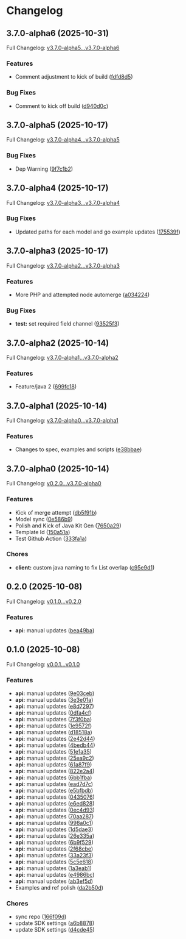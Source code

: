 # Changelog

## 3.7.0-alpha6 (2025-10-31)

Full Changelog: [v3.7.0-alpha5...v3.7.0-alpha6](https://github.com/trycourier/courier-java/compare/v3.7.0-alpha5...v3.7.0-alpha6)

### Features

* Comment adjustment to kick of build ([fdfd8d5](https://github.com/trycourier/courier-java/commit/fdfd8d5df14451f7abcf5044a2dab0864685c65f))


### Bug Fixes

* Comment to kick off build ([d940d0c](https://github.com/trycourier/courier-java/commit/d940d0cac457f30c85b202eb641d03443e1d5ceb))

## 3.7.0-alpha5 (2025-10-17)

Full Changelog: [v3.7.0-alpha4...v3.7.0-alpha5](https://github.com/trycourier/courier-java/compare/v3.7.0-alpha4...v3.7.0-alpha5)

### Bug Fixes

* Dep Warning ([9f7c1b2](https://github.com/trycourier/courier-java/commit/9f7c1b278685a941c2a37edfc5928610d18c42a3))

## 3.7.0-alpha4 (2025-10-17)

Full Changelog: [v3.7.0-alpha3...v3.7.0-alpha4](https://github.com/trycourier/courier-java/compare/v3.7.0-alpha3...v3.7.0-alpha4)

### Bug Fixes

* Updated paths for each model and go example updates ([175539f](https://github.com/trycourier/courier-java/commit/175539f9d0376f5bd6539c44650ece4c899d84c2))

## 3.7.0-alpha3 (2025-10-17)

Full Changelog: [v3.7.0-alpha2...v3.7.0-alpha3](https://github.com/trycourier/courier-java/compare/v3.7.0-alpha2...v3.7.0-alpha3)

### Features

* More PHP and attempted node automerge ([a034224](https://github.com/trycourier/courier-java/commit/a034224e176fd5cfd303732bf202d19f9c269584))


### Bug Fixes

* **test:** set required field channel ([93525f3](https://github.com/trycourier/courier-java/commit/93525f374fe22c412e473afd0b4f22f649dada8f))

## 3.7.0-alpha2 (2025-10-14)

Full Changelog: [v3.7.0-alpha1...v3.7.0-alpha2](https://github.com/trycourier/courier-java/compare/v3.7.0-alpha1...v3.7.0-alpha2)

### Features

* Feature/java 2 ([699fc18](https://github.com/trycourier/courier-java/commit/699fc187551f2caab3a133bfd247cada53c54526))

## 3.7.0-alpha1 (2025-10-14)

Full Changelog: [v3.7.0-alpha0...v3.7.0-alpha1](https://github.com/trycourier/courier-java/compare/v3.7.0-alpha0...v3.7.0-alpha1)

### Features

* Changes to spec, examples and scripts ([e38bbae](https://github.com/trycourier/courier-java/commit/e38bbaef5f16357b583f56cbc20a4e767be28703))

## 3.7.0-alpha0 (2025-10-14)

Full Changelog: [v0.2.0...v3.7.0-alpha0](https://github.com/trycourier/courier-java/compare/v0.2.0...v3.7.0-alpha0)

### Features

* Kick of merge attempt ([db5f91b](https://github.com/trycourier/courier-java/commit/db5f91ba4ca352805f4367ea8a02cbd636224b7d))
* Model sync ([0e586b9](https://github.com/trycourier/courier-java/commit/0e586b9a81627a68afa4c760a2453e8cc166c667))
* Polish and Kick of Java Kit Gen ([7650a29](https://github.com/trycourier/courier-java/commit/7650a294024eed0a1d074be64ca67d679491ca10))
* Template Id ([150a51a](https://github.com/trycourier/courier-java/commit/150a51add95002f29d1893beec7c4db6890b9aeb))
* Test Github Action ([333fa1a](https://github.com/trycourier/courier-java/commit/333fa1a7398dd84cb98f21af74f305dc6574417a))


### Chores

* **client:** custom java naming to fix List overlap ([c95e9d1](https://github.com/trycourier/courier-java/commit/c95e9d1776c66978bfc891c6fabb8a82b9a09123))

## 0.2.0 (2025-10-08)

Full Changelog: [v0.1.0...v0.2.0](https://github.com/trycourier/courier-java/compare/v0.1.0...v0.2.0)

### Features

* **api:** manual updates ([bea49ba](https://github.com/trycourier/courier-java/commit/bea49ba0584c19e5d94584fa318328f7613b6524))

## 0.1.0 (2025-10-08)

Full Changelog: [v0.0.1...v0.1.0](https://github.com/trycourier/courier-java/compare/v0.0.1...v0.1.0)

### Features

* **api:** manual updates ([9e03ceb](https://github.com/trycourier/courier-java/commit/9e03ceb1c3b1608e25723ba7aff14c35fc0a116a))
* **api:** manual updates ([3e3e01a](https://github.com/trycourier/courier-java/commit/3e3e01adad08e941231a6fcada1ad9460ad2237c))
* **api:** manual updates ([e8d7297](https://github.com/trycourier/courier-java/commit/e8d729759fbbf511e93ab2b0559d718a48cc1ecb))
* **api:** manual updates ([0dfa4cf](https://github.com/trycourier/courier-java/commit/0dfa4cf4dce0a35be9ef30442b70eab98a1fb64d))
* **api:** manual updates ([7f3f0ba](https://github.com/trycourier/courier-java/commit/7f3f0ba34e06bea6f5d847486acdfd0d037da9f2))
* **api:** manual updates ([1e9572f](https://github.com/trycourier/courier-java/commit/1e9572f91eeefbe7536ffb2f0663f9b951d442ff))
* **api:** manual updates ([d18518a](https://github.com/trycourier/courier-java/commit/d18518a50f4f868cdfd3ca90a113d8160aaefa85))
* **api:** manual updates ([2e42d44](https://github.com/trycourier/courier-java/commit/2e42d443e1c5aa64c05fea6dc2c19b173aa223e4))
* **api:** manual updates ([4bedb44](https://github.com/trycourier/courier-java/commit/4bedb44312e4618b9cb16245f032978490a9fa1e))
* **api:** manual updates ([51e1a35](https://github.com/trycourier/courier-java/commit/51e1a35ffcee9de2e8f8eb6b6e5ee443ba3cc1e3))
* **api:** manual updates ([25ea9c2](https://github.com/trycourier/courier-java/commit/25ea9c20e06aaf842128758a136bcf961dcdc707))
* **api:** manual updates ([61a87f9](https://github.com/trycourier/courier-java/commit/61a87f9d18bb355e008a69ab86c578d2763fddcc))
* **api:** manual updates ([822e2a4](https://github.com/trycourier/courier-java/commit/822e2a4a7d93bdc32bfc2c92bd0cc1ac4b3ff359))
* **api:** manual updates ([6bb1fba](https://github.com/trycourier/courier-java/commit/6bb1fbabc235d3cc1eb7489919bbb71b42bc22e9))
* **api:** manual updates ([ead7d7c](https://github.com/trycourier/courier-java/commit/ead7d7cbf54c37a6aed22496051334693aa647ea))
* **api:** manual updates ([e5bfbdb](https://github.com/trycourier/courier-java/commit/e5bfbdb1174fafbc1852694c138e364a98010ef3))
* **api:** manual updates ([0435076](https://github.com/trycourier/courier-java/commit/043507613239e61b8173032071dd91f3b378c514))
* **api:** manual updates ([e6ed828](https://github.com/trycourier/courier-java/commit/e6ed82846b54dea4c15295f1df79439dca3c4875))
* **api:** manual updates ([0ec4d93](https://github.com/trycourier/courier-java/commit/0ec4d9354b7a702a83e9d305ea8a493eda3af820))
* **api:** manual updates ([70aa287](https://github.com/trycourier/courier-java/commit/70aa2874518fd8f48e5cc8927b7abcea60787b7c))
* **api:** manual updates ([998a0c1](https://github.com/trycourier/courier-java/commit/998a0c13140b88e4fba9fbd2374e07b3ec6a4849))
* **api:** manual updates ([1d5dae3](https://github.com/trycourier/courier-java/commit/1d5dae306c780129e17111dae95b55bc600ad6e9))
* **api:** manual updates ([26e335a](https://github.com/trycourier/courier-java/commit/26e335a72dc4aebf9c3b71f440f317ce4409371c))
* **api:** manual updates ([6b9f529](https://github.com/trycourier/courier-java/commit/6b9f5296179dccc64931dd2afe8802cf06b69873))
* **api:** manual updates ([2f68cbe](https://github.com/trycourier/courier-java/commit/2f68cbe54d8ed9f6ae5dc5c060e3067131acf3fb))
* **api:** manual updates ([33a23f3](https://github.com/trycourier/courier-java/commit/33a23f3e6c64100af51e328215bc7d2a93fef331))
* **api:** manual updates ([5c5e618](https://github.com/trycourier/courier-java/commit/5c5e61819a03f950fc01468e21f1aa58b3f9a49a))
* **api:** manual updates ([1a3eab1](https://github.com/trycourier/courier-java/commit/1a3eab10a8b1eba2ed8bbdd82dffb81efae0155f))
* **api:** manual updates ([e4986bc](https://github.com/trycourier/courier-java/commit/e4986bcd194638319398f2375e0a5304cbda49dd))
* **api:** manual updates ([ab3ef5d](https://github.com/trycourier/courier-java/commit/ab3ef5d4292e846a80b39ae7c608305830637f64))
* Examples and ref polish ([da2b50d](https://github.com/trycourier/courier-java/commit/da2b50dcc25a818bb2a02c3d6976083c8522a89c))


### Chores

* sync repo ([166f09d](https://github.com/trycourier/courier-java/commit/166f09d23f53cda5b63b60a9a785bc9e2e430fb7))
* update SDK settings ([a6b8878](https://github.com/trycourier/courier-java/commit/a6b88785330883c72efcef1a178d952f31de4420))
* update SDK settings ([d4cde45](https://github.com/trycourier/courier-java/commit/d4cde450dc82626223aee050c5c848f70fe79382))
